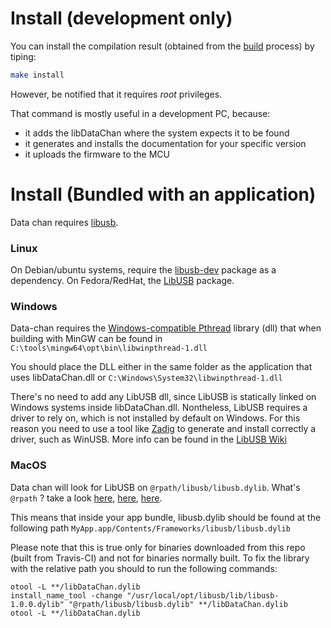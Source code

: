 # Install (development only)

You can install the compilation result (obtained from the [build](build.md) process) by tiping:

```sh
make install
```

However, be notified that it requires *root* privileges.

That command is mostly useful in a development PC, because:
- it adds the libDataChan where the system expects it to be found
- it generates and installs the documentation for your specific version
- it uploads the firmware to the MCU

# Install (Bundled with an application)

Data chan requires [libusb](http://libusb.info/).

### Linux

On Debian/ubuntu systems, require the [libusb-dev](https://packages.debian.org/it/wheezy/libusb-dev) package as a dependency. On Fedora/RedHat, the [LibUSB](https://admin.fedoraproject.org/pkgdb/package/rpms/libusb/) package.

### Windows

Data-chan requires the [Windows-compatible Pthread](http://sourceware.org/pthreads-win32/) library (dll) that when building with MinGW can be found in  `C:\tools\mingw64\opt\bin\libwinpthread-1.dll`

You should place the DLL either in the same folder as the application that uses libDataChan.dll or `C:\Windows\System32\libwinpthread-1.dll`

There's no need to add any LibUSB dll, since LibUSB is statically linked on Windows systems inside libDataChan.dll.
Nontheless, LibUSB requires a driver to rely on, which is not installed by default on Windows. For this reason you need to use a tool like [Zadig](http://zadig.akeo.ie/) to generate and install correctly a driver, such as WinUSB. More info can be found in the [LibUSB Wiki](https://github.com/libusb/libusb/wiki/Windows)

### MacOS

Data chan will look for LibUSB on `@rpath/libusb/libusb.dylib`. What's `@rpath` ? take a look [here](https://en.wikipedia.org/wiki/Rpath), [here](https://stackoverflow.com/questions/33991581/install-name-tool-to-update-a-executable-to-search-for-dylib-in-mac-os-x), [here](https://wincent.com/wiki/%40executable_path%2C_%40load_path_and_%40rpath). 

This means that inside your app bundle, libusb.dylib should be found at the following path `MyApp.app/Contents/Frameworks/libusb/libusb.dylib`

Please note that this is true only for binaries downloaded from this repo (built from Travis-CI) and not for binaries normally built. To fix the library with the relative path you should to run the following commands:

```shell
otool -L **/libDataChan.dylib
install_name_tool -change "/usr/local/opt/libusb/lib/libusb-1.0.0.dylib" "@rpath/libusb/libusb.dylib" **/libDataChan.dylib
otool -L **/libDataChan.dylib
```
